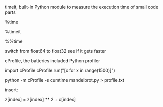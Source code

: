 

timeit, built-in Python module to measure the execution time of small code parts

%time

%timeit

%%time

switch from float64 to float32 see if it gets faster

cProfile, the batteries included Python profiler


import cProfile
cProfile.run("[x for x in range(1500)]")

python -m cProfile -s cumtime mandelbrot.py > profile.txt

insert:

z[index] = z[index] ** 2 + c[index]
